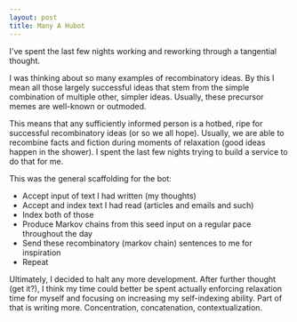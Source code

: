 ```yaml
---
layout: post
title: Many A Hubot
---
```

I've spent the last few nights working and reworking through a tangential thought.

I was thinking about so many examples of recombinatory ideas. By this I mean all those largely successful ideas that stem from the simple combination of multiple other, simpler ideas. Usually, these precursor memes are well-known or outmoded.

This means that any sufficiently informed person is a hotbed, ripe for successful recombinatory ideas (or so we all hope). Usually, we are able to recombine facts and fiction during moments of relaxation (good ideas happen in the shower). I spent the last few nights trying to build a service to do that for me.

This was the general scaffolding for the bot:

- Accept input of text I had written (my thoughts)
- Accept and index text I had read (articles and emails and such)
- Index both of those
- Produce Markov chains from this seed input on a regular pace throughout the day
- Send these recombinatory (markov chain) sentences to me for inspiration
- Repeat

Ultimately, I decided to halt any more development. After further thought (get it?), I think my time could better be spent actually enforcing relaxation time for myself and focusing on increasing my self-indexing ability. Part of that is writing more. Concentration, concatenation, contextualization.
